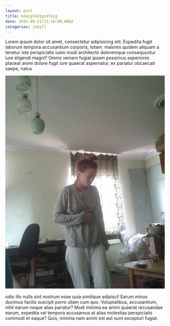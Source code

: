 ```yaml
---
layout: post
title: kdajglkdjgsdlkjg
date: 2015-09-21T13:10:00.000Z
categories: jekyll
---
```


Lorem ipsum dolor sit amet, consectetur adipisicing elit. Expedita fugit laborum tempora accusantium corporis, totam, maiores quidem aliquam a tenetur iste perspiciatis iusto modi architecto doloremque consequuntur iure eligendi magni? Omnis veniam fugiat ipsam possimus asperiores placeat animi dolore fugit iure quaerat aspernatur, ex pariatur obcaecati saepe, natus

![](/uploads/versions/2014-04-24---x----916-1222x---.jpg)

odio illo nulla sint nostrum esse quia similique adipisci! Earum minus ducimus facilis suscipit porro ullam cum quo. Voluptatibus, accusantium, nihil earum neque alias pariatur? Modi minima ea animi quaerat recusandae earum, expedita vel tempora accusamus at alias molestias perspiciatis commodi et eaque? Quis, minima nam animi est aut sunt excepturi fugiat.